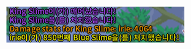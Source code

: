 ![Screenshot shows that a server sends a message which contains damage dealt by players to boss to players](https://github.com/mikrono/MultiUtils-Tshock/blob/master/Images/Screenshot%202021-10-25%20124015.png)
